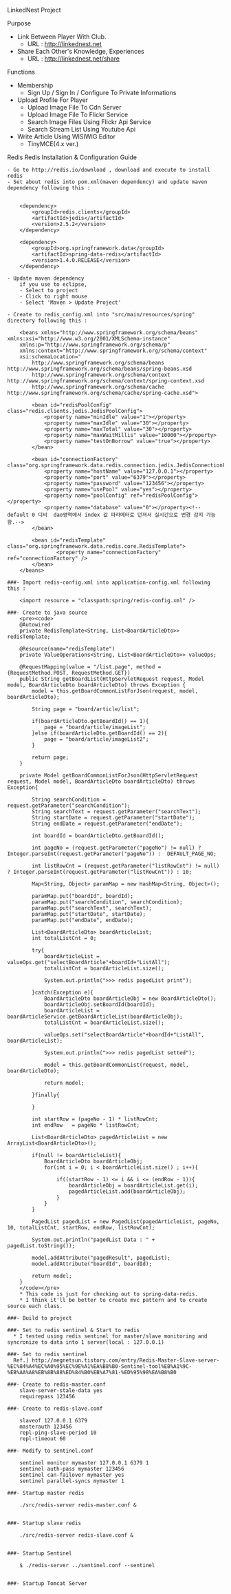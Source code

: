 LinkedNest Project

Purpose
- Link Between Player With Club.
	- URL : http://linkednest.net
- Share Each Other's Knowledge, Experiences
	- URL : http://linkednest.net/share

Functions
- Membership
	- Sign Up / Sign In / Configure To Private Informations	
- Upload Profile For Player
	- Upload Image File To Cdn Server
	- Upload Image File To Flickr Service
	- Search Image Files Using Flickr Api Service
	- Search Stream List Using Youtube Api
- Write Article Using WISIWIG Editor 
	- TinyMCE(4.x ver.) 
			
Redis Redis Installation & Configuration Guide
		
		
	- Go to http://redis.io/download , download and execute to install redis
	- Set about redis into pom.xml(maven dependency) and update maven dependency following this : 
		
		
		<dependency>
			<groupId>redis.clients</groupId>
			<artifactId>jedis</artifactId>
			<version>2.5.2</version>
		</dependency>
		
		<dependency>
			<groupId>org.springframework.data</groupId>
			<artifactId>spring-data-redis</artifactId>
			<version>1.4.0.RELEASE</version>
		</dependency>
			
	- Update maven dependency
		if you use to eclipse, 
		- Select to project
		- Click to right mouse
		- Select 'Maven > Update Project'
		
	- Create to redis_config.xml into "src/main/resources/spring" directory following this : 
		
		<beans xmlns="http://www.springframework.org/schema/beans" xmlns:xsi="http://www.w3.org/2001/XMLSchema-instance"
		xmlns:p="http://www.springframework.org/schema/p"
		xmlns:context="http://www.springframework.org/schema/context"
		xsi:schemaLocation="
			http://www.springframework.org/schema/beans http://www.springframework.org/schema/beans/spring-beans.xsd
			http://www.springframework.org/schema/context http://www.springframework.org/schema/context/spring-context.xsd
			http://www.springframework.org/schema/cache http://www.springframework.org/schema/cache/spring-cache.xsd">
				 
		 	<bean id="redisPoolConfig" class="redis.clients.jedis.JedisPoolConfig">
		 		<property name="minIdle" value="1"></property>
		 		<property name="maxIdle" value="30"></property>
		 		<property name="maxTotal" value="30"></property>
		 		<property name="maxWaitMillis" value="10000"></property>
		 		<property name="testOnBorrow" value="true"></property>
		 	</bean>
				  
		 	<bean id="connectionFactory" class="org.springframework.data.redis.connection.jedis.JedisConnectionFactory">
		 		<property name="hostName" value="127.0.0.1"></property>
		 		<property name="port" value="6379"></property>
		 		<property name="password" value="123456"></property>
		 		<property name="usePool" value="yes"></property> 
			 	<property name="poolConfig" ref="redisPoolConfig"></property>		 	
			 	<property name="database" value="0"></property><!-- default 0 디비  dao영역에서 index 값 파라메터로 던져서 실시간으로 변경 감지 가능함.-->
			</bean>
 
			<bean id="redisTemplate" class="org.springframework.data.redis.core.RedisTemplate">
		    		<property name="connectionFactory" ref="connectionFactory" />
			</bean>
		</beans>
	
	###- Import redis-config.xml into application-config.xml following this : 
			
		<import resource = "classpath:spring/redis-config.xml" />
			
	###- Create to java source
		<pre><code>		
		@Autowired
		private RedisTemplate<String, List<BoardArticleDto>> redisTemplate;
			
		@Resource(name="redisTemplate")
		private ValueOperations<String, List<BoardArticleDto>> valueOps;
			
		@RequestMapping(value = "/list.page", method = {RequestMethod.POST, RequestMethod.GET})
		public String getBoardList(HttpServletRequest request, Model model, BoardArticleDto boardArticleDto) throws Exception {
			model = this.getBoardCommonListForJson(request, model, boardArticleDto);
						
			String page = "board/article/list";
							
			if(boardArticleDto.getBoardId() == 1){
				page = "board/article/imageList";
			}else if(boardArticleDto.getBoardId() == 2){
				page = "board/article/imageList2";
			}
				
			return page;
		}
			
		private Model getBoardCommonListForJson(HttpServletRequest request, Model model, BoardArticleDto boardArticleDto) throws Exception{
			
			String searchCondition = request.getParameter("searchCondition");
			String searchText = request.getParameter("searchText");
			String startDate = request.getParameter("startDate");
			String endDate = request.getParameter("endDate");
			
			int boardId = boardArticleDto.getBoardId();
			
			int pageNo = (request.getParameter("pageNo") != null) ? Integer.parseInt(request.getParameter("pageNo")) : 	DEFAULT_PAGE_NO;
			
			int listRowCnt = (request.getParameter("listRowCnt") != null) ? Integer.parseInt(request.getParameter("listRowCnt")) : 10;
				
			Map<String, Object> paramMap = new HashMap<String, Object>();
			
			paramMap.put("boardId", boardId);
			paramMap.put("searchCondition", searchCondition);
			paramMap.put("searchText", searchText);
			paramMap.put("startDate", startDate);
			paramMap.put("endDate", endDate);
			
			List<BoardArticleDto> boardArticleList;	
			int totalListCnt = 0;
			
			try{
				boardArticleList = valueOps.get("selectBoardArticle"+boardId+"ListAll");
				totalListCnt = boardArticleList.size();
				
				System.out.println(">>> redis pagedList print");
				
			}catch(Exception e){
				BoardArticleDto boardArticleObj = new BoardArticleDto();
				boardArticleObj.setBoardId(boardId);
				boardArticleList = boardArticleService.getBoardArticleList(boardArticleObj);
				totalListCnt = boardArticleList.size();	
					
				valueOps.set("selectBoardArticle"+boardId+"ListAll", boardArticleList);
				
				System.out.println(">>> redis pagedList setted");
				
				model = this.getBoardCommonList(request, model, boardArticleDto);
				
				return model;
				
			}finally{
					
			}
					
			int startRow = (pageNo - 1) * listRowCnt;
			int endRow 	 = pageNo * listRowCnt;
					
			List<BoardArticleDto> pagedArticleList = new ArrayList<BoardArticleDto>();
				
			if(null != boardArticleList){
				BoardArticleDto boardArticleObj;
				for(int i = 0; i < boardArticleList.size() ; i++){
					
					if((startRow - 1) <= i && i <= (endRow - 1)){					
						boardArticleObj = boardArticleList.get(i);
						pagedArticleList.add(boardArticleObj);
					}
				}
			}
				
			PagedList pagedList = new PagedList(pagedArticleList, pageNo, 10, totalListCnt, startRow, endRow, listRowCnt);
				
			System.out.println("pagedList Data : " + pagedList.toString());		
				
			model.addAttribute("pagedResult", pagedList);
			model.addAttribute("boardId", boardId);
				
			return model;
		}
		</code></pre>
		* This code is just for checking out to spring-data-redis. 
		* I think it'll be better to create mvc pattern and to create source each class.  
		 
	###- Build to project

	###- Set to redis sentinel & Start to redis
	  * I tested using redis sentinel for master/slave monitoring and syncronize to data into 1 server(local : 127.0.0.1)
	  
	###- Set to redis sentinel
	  Ref.] http://megnetsun.tistory.com/entry/Redis-Master-Slave-server-%EC%84%A4%EC%A0%95%EC%9E%A1%EA%B8%B0-Sentinel-tool%EB%A1%9C-%EB%AA%A8%EB%8B%88%ED%84%B0%EB%A7%81-%ED%95%98%EA%B8%B0

	###- Create to redis-master.conf
		slave-server-stale-data yes
		requirepass 123456
	
	###- Create to redis-slave.conf

		slaveof 127.0.0.1 6379
		masterauth 123456
		repl-ping-slave-period 10
		repl-timeout 60 

	###- Modify to sentinel.conf

		sentinel monitor mymaster 127.0.0.1 6379 1    
		sentinel auth-pass mymaster 123456            
		sentinel can-failover mymaster yes            
		sentinel parallel-syncs mymaster 1            

	###- Startup master redis

		./src/redis-server redis-master.conf &


	###- Startup slave redis

		./src/redis-server redis-slave.conf &


	###- Startup Sentinel

		$ ./redis-server ../sentinel.conf --sentinel


	###- Startup Tomcat Server


